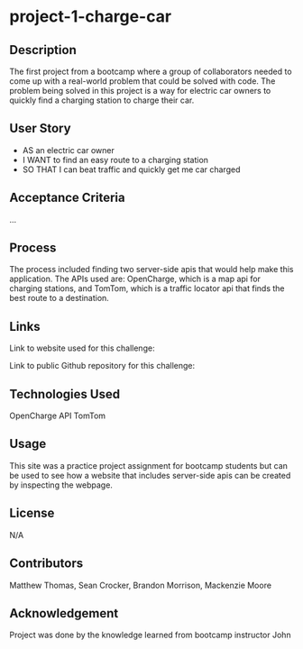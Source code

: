 # project-1-charge-car

## Description

The first project from a bootcamp where a group of collaborators needed to come up with a real-world problem that could be solved with code. The problem being solved in this project is a way for electric car owners to quickly find a charging station to charge their car.

## User Story

- AS an electric car owner
- I WANT to find an easy route to a charging station
- SO THAT I can beat traffic and quickly get me car charged

## Acceptance Criteria

...

## Process

The process included finding two server-side apis that would help make this application. The APIs used are: OpenCharge, which is a map api for charging stations, and TomTom, which is a traffic locator api that finds the best route to a destination.

## Links

Link to website used for this challenge:

Link to public Github repository for this challenge:

## Technologies Used

OpenCharge API
TomTom

## Usage

This site was a practice project assignment for bootcamp students but can be used to see how a website that includes server-side apis can be created by inspecting the webpage.

## License

N/A

## Contributors

Matthew Thomas, Sean Crocker, Brandon Morrison, Mackenzie Moore

## Acknowledgement

Project was done by the knowledge learned from bootcamp instructor John
